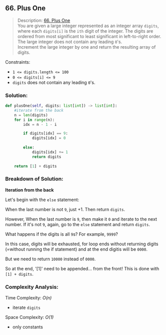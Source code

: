 ## 66. Plus One

>Description: [66. Plus One](https://leetcode.com/problems/plus-one/)\
You are given a large integer represented as an integer array `digits`, where each `digits[i]` is the `ith` digit of the integer. The digits are ordered from most significant to least significant in left-to-right order. The large integer does not contain any leading `0`'s.\
Increment the large integer by one and return the resulting array of digits.

Constraints:

- <code>1 <= digits.length <= 100</code>
- <code>0 <= digits[i] <= 9</code>
- `digits` does not contain any leading `0`'s.


### Solution: 

```python
def plusOne(self, digits: list[int]) -> list[int]:
    #iterate from the back
    n = len(digits)
    for i in range(n):
        idx = n - 1 - i

        if digits[idx] == 9:
            digits[idx] = 0
        
        else:
            digits[idx] += 1
            return digits
    
    return [1] + digits
```

### Breakdown of Solution:

**Iteration from the back**

Let's begin with the `else` statement:

When the last number is not `9`, just +1. Then return `digits`.

However, When the last number is `9`, then make it `0` and iterate to the next number. If it's not `9`, again, go to the `else` statement and return `digits`.

What happens if the digits is all `9`s? For example, `9999`?

In this case, digits will be exhausted, for loop ends without returning digits (=without running the if statement) and at the end digitis will be `0000`.

But we need to return `10000` instead of `0000`.

So at the end, '[1]' need to be appended... from the front! This is done with `[1] + digits`.

### Complexity Analysis:

Time Complexity: *O(n)*

- iterate `digits`

Space Complexity: *O(1)*

- only constants
